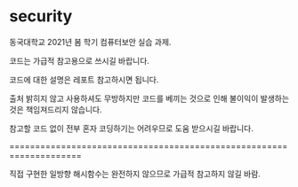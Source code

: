 # security

동국대학교 2021년 봄 학기 컴퓨터보안 실습 과제.

코드는 가급적 참고용으로 쓰시길 바랍니다.

코드에 대한 설명은 레포트 참고하시면 됩니다.

출처 밝히지 않고 사용하셔도 무방하지만 코드를 베끼는 것으로 인해 불이익이 발생하는것은 책임져드리지 않습니다.

참고할 코드 없이 전부 혼자 코딩하기는 어려우므로 도움 받으시길 바랍니다.

====================================================================

직접 구현한 일방향 해시함수는 완전하지 않으므로 가급적 참고하지 않길 바람.
